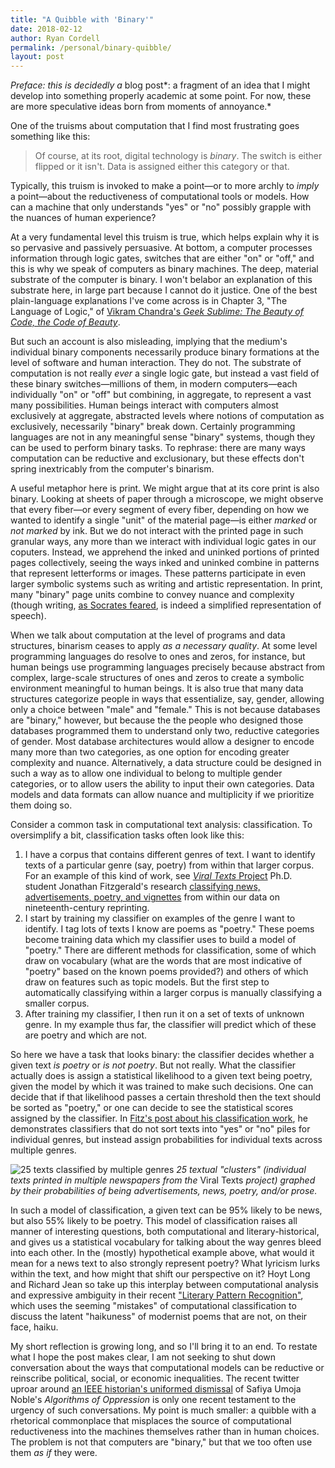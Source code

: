 ```yaml
---
title: "A Quibble with 'Binary'"
date: 2018-02-12
author: Ryan Cordell
permalink: /personal/binary-quibble/
layout: post
---
```


*Preface: this is decidedly a* blog post*: a fragment of an idea that I might develop into something properly academic at some point. For now, these are more speculative ideas born from moments of annoyance.*

One of the truisms about computation that I find most frustrating goes something like this:

> Of course, at its root, digital technology is *binary*. The switch is either flipped or it isn't. Data is assigned either this category or that.

Typically, this truism is invoked to make a point—or to more archly to *imply* a point—about the reductiveness of computational tools or models. How can a machine that only understands "yes" or "no" possibly grapple with the nuances of human experience? 

At a very fundamental level this truism is true, which helps explain why it is so pervasive and passively persuasive. At bottom, a computer processes information through logic gates, switches that are either "on" or "off," and this is why we speak of computers as binary machines. The deep, material substrate of the computer is binary. I won't belabor an explanation of this substrate here, in large part because I cannot do it justice. One of the best plain-language explanations I've come across is in Chapter 3, "The Language of Logic," of [Vikram Chandra's *Geek Sublime: The Beauty of Code, the Code of Beauty*](http://amzn.to/2EsfzwP). 

But such an account is also misleading, implying that the medium's individual binary components necessarily produce binary formations at the level of software and human interaction. They do not. The substrate of computation is not really *ever* a single logic gate, but instead a vast field of these binary switches—millions of them, in modern computers—each individually "on" or "off" but combining, in aggregate, to represent a vast many possibilities. Human beings interact with computers almost exclusively at aggregate, abstracted levels where notions of computation as exclusively, necessarily "binary" break down. Certainly programming languages are not in any meaningful sense "binary" systems, though they can be used to perform binary tasks. To rephrase: there are many ways computation can be reductive and exclusionary, but these effects don't spring inextricably from the computer's binarism. 

A useful metaphor here is print. We might argue that at its core print is also binary. Looking at sheets of paper through a microscope, we might observe that every fiber—or every segment of every fiber, depending on how we wanted to identify a single "unit" of the material page—is either *marked* or *not marked* by ink. But we do not interact with the printed page in such granular ways, any more than we interact with individual logic gates in our coputers. Instead, we apprehend the inked and uninked portions of printed pages collectively, seeing the ways inked and uninked combine in patterns that represent letterforms or images. These patterns participate in even larger symbolic systems such as writing and artistic representation. In print, many "binary" page units combine to convey nuance and complexity (though writing, [as Socrates feared](http://www.perseus.tufts.edu/hopper/text?doc=Perseus%3Atext%3A1999.01.0174%3Atext%3DPhaedrus%3Apage%3D275), is indeed a simplified representation of speech). 

When we talk about computation at the level of programs and data structures, binarism ceases to apply *as a necessary quality*. At some level programming languages do resolve to ones and zeros, for instance, but human beings use programming languages precisely because abstract from complex, large-scale structures of ones and zeros to create a symbolic environment meaningful to human beings. It is also true that many data structures categorize people in ways that essentialize, say, gender, allowing only a choice between "male" and "female." This is not because databases are "binary," however, but because the the people who designed those databases programmed them to understand only two, reductive categories of gender. Most database architectures would allow a designer to encode many more than two categories, as one option for encoding greater complexity and nuance. Alternatively, a data structure could be designed in such a way as to allow one individual to belong to multiple gender categories, or to allow users the ability to input their own categories. Data models and data formats can allow nuance and multiplicity if we prioritize them doing so. 

Consider a common task in computational text analysis: classification. To oversimplify a bit, classification tasks often look like this:

1. I have a corpus that contains different genres of text. I want to identify texts of a particular genre (say, poetry) from within that larger corpus. For an example of this kind of work, see [*Viral Texts* Project](http://viraltexts.org) Ph.D. student Jonathan Fitzgerald's research [classifying news, advertisements, poetry, and vignettes](http://jonathandfitzgerald.com/blog/2016/07/13/keystone-paper.html) from within our data on nineteenth-century reprinting.
2. I start by training my classifier on examples of the genre I want to identify. I tag lots of texts I know are poems as "poetry." These poems become training data which my classifier uses to build a model of "poetry." There are different methods for classification, some of which draw on vocabulary (what are the words that are most indicative of "poetry" based on the known poems provided?) and others of which draw on features such as topic models. But the first step to automatically classifying within a larger corpus is manually classifying a smaller corpus.
3. After training my classifier, I then run it on a set of texts of unknown genre. In my example thus far, the classifier will predict which of these are poetry and which are not. 

So here we have a task that looks binary: the classifier decides whether a given text *is poetry* or *is not poetry*. But not really. What the classifier actually does is assign a statistical likelihood to a given text being poetry, given the model by which it was trained to make such decisions. One can decide that if that likelihood passes a certain threshold then the text should be sorted as "poetry," or one can decide to see the statistical scores assigned by the classifier. In [Fitz's post about his classification work](http://jonathandfitzgerald.com/blog/2016/07/13/keystone-paper.html), he demonstrates classifiers that do not sort texts into "yes" or "no" piles for individual genres, but instead assign probabilities for individual texts across multiple genres. 

![25 texts classified by multiple genres](http://jonathandfitzgerald.com/assets/KeystoneDH%20-%20Presentation.023.png)
*25 textual "clusters" (individual texts printed in multiple newspapers from the* Viral Texts *project) graphed by their probabilities of being advertisements, news, poetry, and/or prose.* 

In such a model of classification, a given text can be 95% likely to be news, but also 55% likely to be poetry. This model of classification raises all manner of interesting questions, both computational and literary-historical, and gives us a statistical vocabulary for talking about the way genres bleed into each other. In the (mostly) hypothetical example above, what would it mean for a news text to also strongly represent poetry? What lyricism lurks within the text, and how might that shift our perspective on it? Hoyt Long and Richard Jean so take up this interplay between computational analysis and expressive ambiguity in their recent ["Literary Pattern Recognition"](https://lucian.uchicago.edu/blogs/literarynetworks/files/2015/12/LONG_SO_CI.pdf), which uses the seeming "mistakes" of computational classification to discuss the latent "haikuness" of modernist poems that are not, on their face, haiku.

My short reflection is growing long, and so I'll bring it to an end. To restate what I hope the post makes clear, I am not seeking to shut down conversation about the ways that computational models can be reductive or reinscribe political, social, or economic inequalities. The recent twitter uproar around [an IEEE historian's uniformed dismissal](https://www.insidehighered.com/news/2018/02/06/scholar-sets-twitter-furor-critiquing-book-he-hasnt-read) of Safiya Umoja Noble's *Algorithms of Oppression* is only one recent testament to the urgency of such conversations. My point is much smaller: a quibble with a rhetorical commonplace that misplaces the source of computational reductiveness into the machines themselves rather than in human choices. The problem is not that computers are "binary," but that we too often use them *as if* they were.